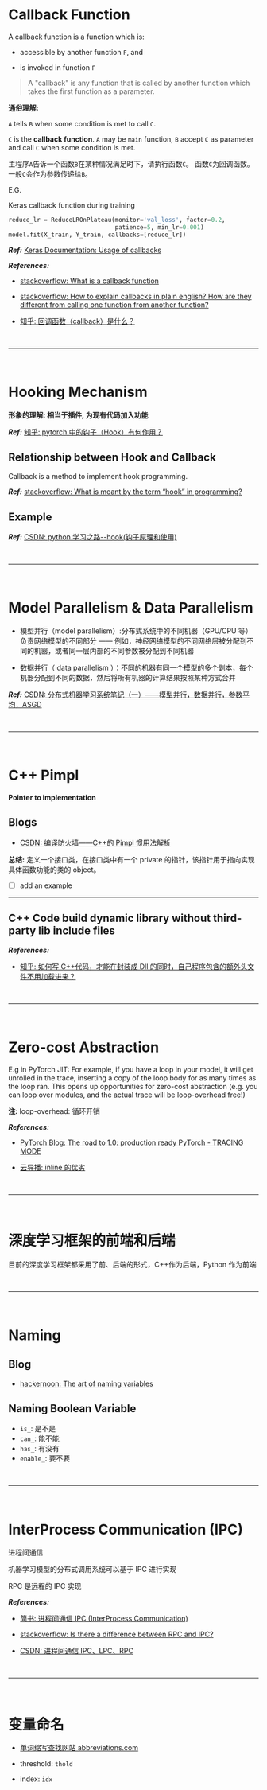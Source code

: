 # Callback Function

A callback function is a function which is:

- accessible by another function `F`, and

- is invoked in function `F`

> A "callback" is any function that is called by another function which takes the first function as a parameter.

**通俗理解:**

`A` tells `B` when some condition is met to call `C`.

`C` is the **callback function**. `A` may be `main` function, `B` accept `C` as parameter and call `C` when some condition is met.

主程序`A`告诉一个函数`B`在某种情况满足时下，请执行函数`C`。 函数`C`为回调函数。一般`C`会作为参数传递给`B`。

E.G.

Keras callback function during training

```python
reduce_lr = ReduceLROnPlateau(monitor='val_loss', factor=0.2,
                              patience=5, min_lr=0.001)
model.fit(X_train, Y_train, callbacks=[reduce_lr])
```

**_Ref:_** [Keras Documentation: Usage of callbacks](https://keras.io/callbacks/)

**_References:_**

- [stackoverflow: What is a callback function](https://stackoverflow.com/questions/824234/what-is-a-callback-function)

- [stackoverflow: How to explain callbacks in plain english? How are they different from calling one function from another function?](https://stackoverflow.com/questions/9596276/how-to-explain-callbacks-in-plain-english-how-are-they-different-from-calling-o/9652434#9652434)

- [知乎: 回调函数（callback）是什么？](https://www.zhihu.com/question/19801131/answer/27459821)

<!-- - [Blog: Using Python decorators for registering callbacks](http://curiosityhealsthecat.blogspot.com/2013/07/using-python-decorators-for-registering_8614.html) -->

<!--  -->
<br>

---

<br>
<!--  -->

# Hooking Mechanism

**形象的理解: 相当于插件, 为现有代码加入功能**

**_Ref:_** [知乎: pytorch 中的钩子（Hook）有何作用？](https://www.zhihu.com/question/61044004/answer/294829738)

## Relationship between Hook and Callback

Callback is a method to implement hook programming.

**_Ref:_** [stackoverflow: What is meant by the term “hook” in programming?](https://stackoverflow.com/a/467568/4636081)

<!-- **Hook: 拦截消息并进行处理的函数**

**理解:** 当某个消息被发出时，hook 会捕捉到该消息并进行执行某些代码。

**_References:_**

- [知乎: pytorch 中的钩子（Hook）有何作用？](https://www.zhihu.com/question/61044004)
- [CSDN: 钩子(hook)编程](https://blog.csdn.net/mingojiang/article/details/7908818)
- [简书: 程序猿口中的 Hook 是什么意思？](https://www.jianshu.com/p/0eeb3885b2e1) -->

## Example

**_Ref:_** [CSDN: python 学习之路--hook(钩子原理和使用)](https://blog.csdn.net/Mybigkid/article/details/78383898)

<!--  -->
<br>

---

<br>
<!--  -->

# Model Parallelism & Data Parallelism

- 模型并行（model parallelism）:分布式系统中的不同机器（GPU/CPU 等）负责网络模型的不同部分 —— 例如，神经网络模型的不同网络层被分配到不同的机器，或者同一层内部的不同参数被分配到不同机器

- 数据并行（ data parallelism ）：不同的机器有同一个模型的多个副本，每个机器分配到不同的数据，然后将所有机器的计算结果按照某种方式合并

**_Ref:_** [CSDN: 分布式机器学习系统笔记（一）——模型并行，数据并行，参数平均，ASGD](https://blog.csdn.net/xbinworld/article/details/74781605)

<!--  -->
<br>

---

<br>
<!--  -->

# C++ Pimpl

**Pointer to implementation**

## Blogs

- [CSDN: 编译防火墙——C++的 Pimpl 惯用法解析](https://blog.csdn.net/lihao21/article/details/47610309)

**总结:** 定义一个接口类，在接口类中有一个 private 的指针，该指针用于指向实现具体函数功能的类的 object。

- [ ] add an example

---

## C++ Code build dynamic library without third-party lib include files

**_References:_**

- [知乎: 如何写 C++代码，才能在封装成 Dll 的同时，自己程序包含的额外头文件不用加载进来？](https://www.zhihu.com/question/336227826/answer/757634065?hb_wx_block=0&utm_source=ZHShareTargetIDMore&utm_medium=social&utm_oi=37839882420224)

<!--  -->
<br>

---

<br>
<!--  -->

# Zero-cost Abstraction

E.g in PyTorch JIT: For example, if you have a loop in your model, it will get unrolled in the trace, inserting a copy of the loop body for as many times as the loop ran. This opens up opportunities for zero-cost abstraction (e.g. you can loop over modules, and the actual trace will be loop-overhead free!)

**注:** loop-overhead: 循环开销

**_References:_**

- [PyTorch Blog: The road to 1.0: production ready PyTorch - TRACING MODE](https://pytorch.org/blog/the-road-to-1_0/#tracing-mode)

- [云导播: inline 的优劣](https://m.ydaobo.com/wenzhang/84644.html)

<!--  -->
<br>

---

<br>
<!--  -->

# 深度学习框架的前端和后端

目前的深度学习框架都采用了前、后端的形式，C++作为后端，Python 作为前端

<!--  -->
<br>

---

<br>
<!--  -->

# Naming

## Blog

- [hackernoon: The art of naming variables](https://hackernoon.com/the-art-of-naming-variables-52f44de00aad)

## Naming Boolean Variable

- `is_`: 是不是
- `can_`: 能不能
- `has_`: 有没有
- `enable_`: 要不要

<!--  -->
<br>

---

<br>
<!--  -->

# InterProcess Communication (IPC)

进程间通信

机器学习模型的分布式调用系统可以基于 IPC 进行实现

RPC 是远程的 IPC 实现

**_References:_**

- [简书: 进程间通信 IPC (InterProcess Communication)](https://www.jianshu.com/p/c1015f5ffa74)

- [stackoverflow: Is there a difference between RPC and IPC?](https://stackoverflow.com/questions/2161674/is-there-a-difference-between-rpc-and-ipc)

- [CSDN: 进程间通信 IPC、LPC、RPC](https://blog.csdn.net/lanchunhui/article/details/50885423)

<!--  -->
<br>

---

<br>
<!--  -->

# 变量命名

- [单词缩写查找网站 abbreviations.com](https://www.abbreviations.com/abbreviation/index)

- threshold: `thold`
- index: `idx`
